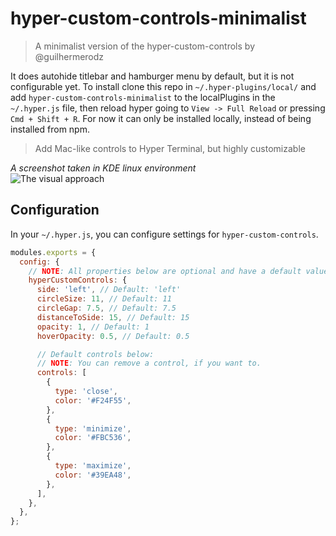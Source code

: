 # hyper-custom-controls-minimalist

> A minimalist version of the hyper-custom-controls by @guilhermerodz

It does autohide titlebar and hamburger menu by default, but it is not configurable yet.
To install clone this repo in `~/.hyper-plugins/local/`  and add `hyper-custom-controls-minimalist` to the localPlugins in the `~/.hyper.js` file, then reload hyper going to `View -> Full Reload` or pressing `Cmd + Shift + R`.
For now it can only be installed locally, instead of being installed from npm.

> Add Mac-like controls to Hyper Terminal, but highly customizable

*A screenshot taken in KDE linux environment* \
![The visual approach](https://raw.githubusercontent.com/Firespindash/hyper-custom-controls-minimalist/master/media/result.png)

## Configuration

In your `~/.hyper.js`, you can configure settings for `hyper-custom-controls`.

```js
modules.exports = {
  config: {
    // NOTE: All properties below are optional and have a default value.
    hyperCustomControls: {
      side: 'left', // Default: 'left'
      circleSize: 11, // Default: 11
      circleGap: 7.5, // Default: 7.5
      distanceToSide: 15, // Default: 15
      opacity: 1, // Default: 1
      hoverOpacity: 0.5, // Default: 0.5

      // Default controls below:
      // NOTE: You can remove a control, if you want to.
      controls: [
        {
          type: 'close',
          color: '#F24F55',
        },
        {
          type: 'minimize',
          color: '#FBC536',
        },
        {
          type: 'maximize',
          color: '#39EA48',
        },
      ],
    },
  },
};
```
